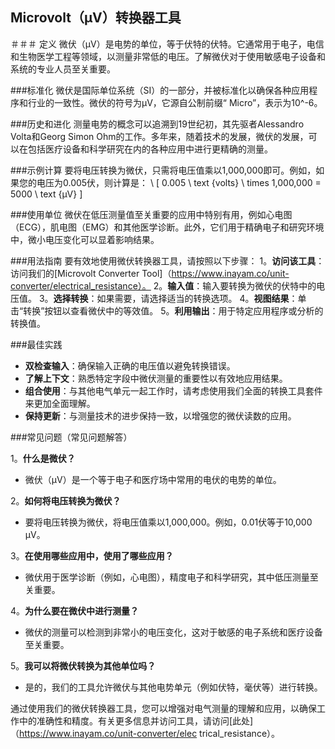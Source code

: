 ## Microvolt（µV）转换器工具

＃＃＃ 定义
微伏（µV）是电势的单位，等于伏特的伏特。它通常用于电子，电信和生物医学工程等领域，以测量非常低的电压。了解微伏对于使用敏感电子设备和系统的专业人员至关重要。

###标准化
微伏是国际单位系统（SI）的一部分，并被标准化以确保各种应用程序和行业的一致性。微伏的符号为µV，它源自公制前缀“ Micro”，表示为10^-6。

###历史和进化
测量电势的概念可以追溯到19世纪初，其先驱者Alessandro Volta和Georg Simon Ohm的工作。多年来，随着技术的发展，微伏的发展，可以在包括医疗设备和科学研究在内的各种应用中进行更精确的测量。

###示例计算
要将电压转换为微伏，只需将电压值乘以1,000,000即可。例如，如果您的电压为0.005伏，则计算是：
\ [
0.005 \ text {volts} \ times 1,000,000 = 5000 \ text {µV}
\]

###使用单位
微伏在低压测量值至关重要的应用中特别有用，例如心电图（ECG），肌电图（EMG）和其他医学诊断。此外，它们用于精确电子和研究环境中，微小电压变化可以显着影响结果。

###用法指南
要有效地使用微伏转换器工具，请按照以下步骤：
1。**访问该工具**：访问我们的[Microvolt Converter Tool]（https://www.inayam.co/unit-converter/electrical_resistance）。
2。**输入值**：输入要转换为微伏的伏特中的电压值。
3。**选择转换**：如果需要，请选择适当的转换选项。
4。**视图结果**：单击“转换”按钮以查看微伏中的等效值。
5。**利用输出**：用于特定应用程序或分析的转换值。

###最佳实践
-  **双检查输入**：确保输入正确的电压值以避免转换错误。
-  **了解上下文**：熟悉特定字段中微伏测量的重要性以有效地应用结果。
-  **组合使用**：与其他电气单元一起工作时，请考虑使用我们全面的转换工具套件来更加全面理解。
-  **保持更新**：与测量技术的进步保持一致，以增强您的微伏读数的应用。

###常见问题（常见问题解答）

1。**什么是微伏？**
- 微伏（µV）是一个等于电子和医疗场中常用的电伏的电势的单位。

2。**如何将电压转换为微伏？**
- 要将电压转换为微伏，将电压值乘以1,000,000。例如，0.01伏等于10,000 µV。

3。**在使用哪些应用中，使用了哪些应用？**
- 微伏用于医学诊断（例如，心电图），精度电子和科学研究，其中低压测量至关重要。

4。**为什么要在微伏中进行测量？**
- 微伏的测量可以检测到非常小的电压变化，这对于敏感的电子系统和医疗设备至关重要。

5。**我可以将微伏转换为其他单位吗？**
- 是的，我们的工具允许微伏与其他电势单元（例如伏特，毫伏等）进行转换。

通过使用我们的微伏转换器工具，您可以增强对电气测量的理解和应用，以确保工作中的准确性和精度。有关更多信息并访问工具，请访问[此处]（https://www.inayam.co/unit-converter/elec trical_resistance）。